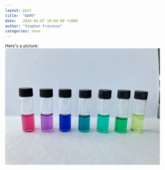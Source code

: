 ```yaml
---
layout: post
title:  "NAME"
date:   2024-04-07 19:04:00 +1000
author: "Stephen Franzese"
categories: none
---
```



Here's a picture:
![Dye](/assets/RD-clean.jpg)